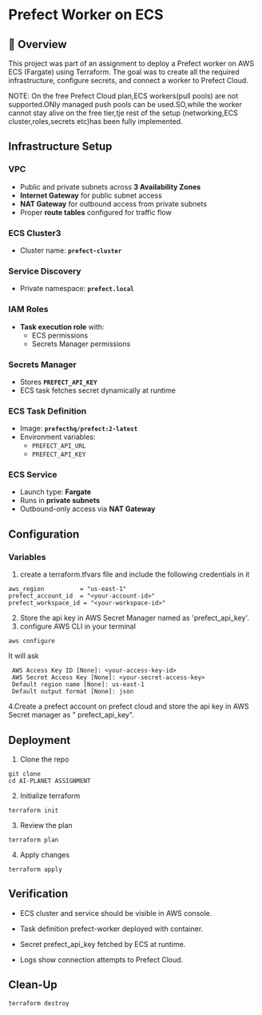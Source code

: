# Prefect Worker on ECS 

## 📌 Overview
This project was part of an assignment to deploy a Prefect worker on AWS ECS (Fargate) using Terraform.
The goal was to create all the required infrastructure, configure secrets, and connect a worker to Prefect Cloud.

NOTE: On the free Prefect Cloud plan,ECS workers(pull pools) are not supported.ONly managed push pools can be used.SO,while the worker cannot stay alive on the free tier,tje rest of the setup (networking,ECS cluster,roles,secrets etc)has been fully implemented.

## Infrastructure Setup

### VPC
- Public and private subnets across **3 Availability Zones**
- **Internet Gateway** for public subnet access
- **NAT Gateway** for outbound access from private subnets
- Proper **route tables** configured for traffic flow

### ECS Cluster3
- Cluster name: **`prefect-cluster`**

### Service Discovery
- Private namespace: **`prefect.local`**

### IAM Roles
- **Task execution role** with:
  - ECS permissions
  - Secrets Manager permissions

### Secrets Manager
- Stores **`PREFECT_API_KEY`**
- ECS task fetches secret dynamically at runtime

### ECS Task Definition
- Image: **`prefecthq/prefect:2-latest`**
- Environment variables:
  - `PREFECT_API_URL`
  - `PREFECT_API_KEY`

### ECS Service
- Launch type: **Fargate**
- Runs in **private subnets**
- Outbound-only access via **NAT Gateway**

## Configuration
### Variables
1. create a terraform.tfvars file and include the following credentials in it
```
aws_region          = "us-east-1"
prefect_account_id  = "<your-account-id>"
prefect_workspace_id = "<your-workspace-id>"
```
2. Store the api key in AWS Secret Manager named as 'prefect_api_key'.
3. configure AWS CLI in your terminal
 ```
 aws configure
 ```
  It will ask
 ```
  AWS Access Key ID [None]: <your-access-key-id>
  AWS Secret Access Key [None]: <your-secret-access-key>
  Default region name [None]: us-east-1
  Default output format [None]: json
  ```
4.Create a prefect account on prefect cloud and store the api key in AWS Secret manager as " prefect_api_key".

## Deployment
 1. Clone the repo
   ```
   git clone
   cd AI-PLANET ASSIGNMENT
   ```
 2. Initialize terraform
   ```
   terraform init
   ```
 3. Review the plan
   ```
   terraform plan
   ```
 4. Apply changes
   ```
   terraform apply
   ```

## Verification

- ECS cluster and service should be visible in AWS console.

- Task definition prefect-worker deployed with container.

- Secret prefect_api_key fetched by ECS at runtime.

- Logs show connection attempts to Prefect Cloud.

## Clean-Up
  ```
  terraform destroy
  ```




